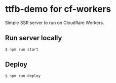 # ttfb-demo for cf-workers

Simple SSR server to run on Cloudflare Workers.

## Run server locally

```
$ npm run start
```

## Deploy

```
$ npm run deploy
```
